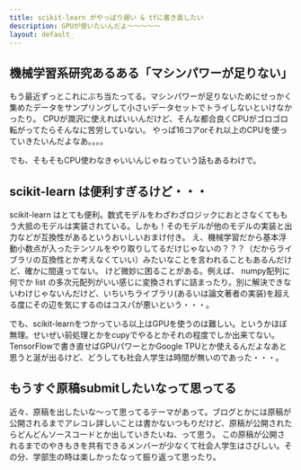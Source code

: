 ```yaml
---
title: scikit-learn がやっぱり遅い & tfに書き直したい
description: GPUが使いたいんだよ～～～～～
layout: default_
---
```


## 機械学習系研究あるある「マシンパワーが足りない」
もう最近ずっとこれにぶち当たってる。マシンパワーが足りないためにせっかく集めたデータをサンプリングして小さいデータセットでトライしないといけなかったり。
CPUが潤沢に使えればいいんだけど、そんな都合良くCPUがゴロゴロ転がってたらそんなに苦労していない。
やっぱ16コアorそれ以上のCPUを使っていきたいんだよなあ。。。。

でも、そもそもCPU使わなきゃいいんじゃねっていう話もあるわけで。

## scikit-learn は便利すぎるけど・・・
scikit-learn はとても便利。数式モデルをわざわざロジックにおとさなくてももう大抵のモデルは実装されている。しかも！そのモデルが他のモデルの実装と出力などが互換性があるというおいしいおまけ付き。
え、機械学習だから基本浮動小数点が入ったテンソルをやり取りしてるだけじゃないの？？？（だからライブラリの互換性とか考えなくていい）みたいなことを言われることもあるんだけど、確かに間違ってない。
けど微妙に困ることがある。例えば、 numpy配列に何でか list の多次元配列がいい感じに変換されずに詰まったり。別に解決できないわけじゃないんだけど、いちいちライブラリ(あるいは論文著者の実装)を超える度にその辺を気にするのはコスパが悪いという・・・。

でも、scikit-learnをつかっている以上はGPUを使うのは難しい。というかほぼ無理。せいぜい前処理とかをcupyでやるとかそれの程度でしか出来てない。 TensorFlowで書き直せばGPUパワーとかGoogle TPUとか使えるんだよなあと思うと涎が出るけど、どうしても社会人学生は時間が無いのであった・・・。

## もうすぐ原稿submitしたいなって思ってる
近々、原稿を出したいな～って思ってるテーマがあって。ブログとかには原稿が公開されるまでアレコレ詳しいことは書かないつもりだけど、原稿が公開されたらどんどんソースコードとか出していきたいね、って思う。
この原稿が公開されるまでのやきもきを共有できるメンバーが少なくて社会人学生はさびしい。その分、学部生の時は楽しかったなって振り返って思ったり。
